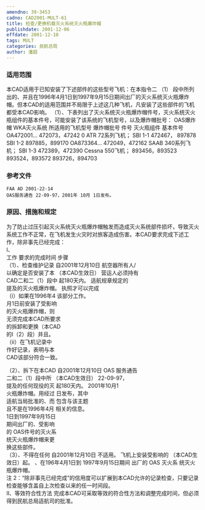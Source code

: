 ```yaml
---
amendno: 39-3453  
cadno: CAD2001-MULT-61  
title: 检查/更换机载灭火系统灭火瓶爆炸帽  
publishdate: 2001-12-06  
effdate: 2001-12-10  
tags: MULT  
categories: 民航总局  
author: 潘超  
---
```

  
### 适用范围  
本CAD适用于已知安装了下述部件的这些型号飞机：在本指令二
（1）
段中所列出的、并且在1996年4月1日到1997年9月15日期间出厂的灭火系统灭火瓶爆炸帽。但本CAD的适用范围并不局限于上述这几种飞机，凡安装了这些部件的飞机都受本CAD影响。
（1）、下表列出了灭火系统灭火瓶爆炸帽件号，灭火系统灭火瓶组件的基本件号，可能安装了该系统的飞机型号，以及爆炸帽批号：
OAS爆炸帽   WKA灭火系统  所适用的飞机型号 爆炸帽批号
件号  灭火瓶组件
基本件号
OA472001... 472073，47242 0   ATR 72系列飞机；  SBI 1-1
472467， 897878            SBI 1-2
897885，899170
OA873364... 472049，472162  SAAB 340系列飞机； SBI 1-3                472389，472390  Cessna 550飞机；                893456，893523                893524，893572                893726，894703  
  
<!--more-->  
### 参考文件  
    FAA AD 2001-22-14  
    OAS服务通告 22-09-97，2001年 10月 1日发布。  
  
### 原因、措施和规定  
为了防止过压引起灭火系统灭火瓶爆炸帽触发而造成灭火系统部件损坏，导致灭火系统工作不正常，在飞机发生火灾时对旅客造成伤害。本CAD要求完成下述工作，除非事先已经完成：  
I、  
工作  要求的完成时间  步骤  
（1）、检查维护记录  自2001年12月10日   航空器所有人/  
以确定是否安装了本  （本CAD生效日）  营运人必须持有  
CAD二和二（1）段中  起180天内。  适航规章规定的  
提及的灭火瓶爆炸帽。  执照才可以完成  
（i）如果在1996年4  该部分工作。  
月1日前安装了受影响  
的灭火瓶爆炸帽，则  
无须完成本CAD所要求  
的拆卸和更换（本CAD  
的I（2）段）并且。  
（ii）在飞机记录中  
作好记录，表明与本  
CAD该部分符合一致。  
      
（2）、拆下在本CAD  自2001年12月10日  OAS 服务通告  
二和二（1）段中所  （本CAD生效日）  22-09-97，  
提及的任何现役的灭  起180天内。  2001年10月1  
火瓶爆炸帽。用经过  日发布，其中  
适航当局批准的、而  包含与该主题  
且不是在1996年4月  相关的信息。  
1日到1997年9月15日  
期间出厂的、受影响  
的 OAS件号的灭火系  
统灭火瓶爆炸帽来更  
换这些部件。  
（3）、不得在任何 自2001年12月10日 不适用。 飞机上安装受影响的 （本CAD生效日）起。 、在196年4月1日到 1997年9月15日期间 出厂的 OAS 灭火系 统灭火瓶爆炸帽。  
注 2：“除非事先已经完成”的信用度可以扩展到本CAD允许的记录检查，只要记录检查能够含盖自上次检查以来的任一时间段。  
II、等效符合性方法     完成本CAD可采取等效的符合性方法和调整完成时间，但必须得到民航总局适航司的批准。  
